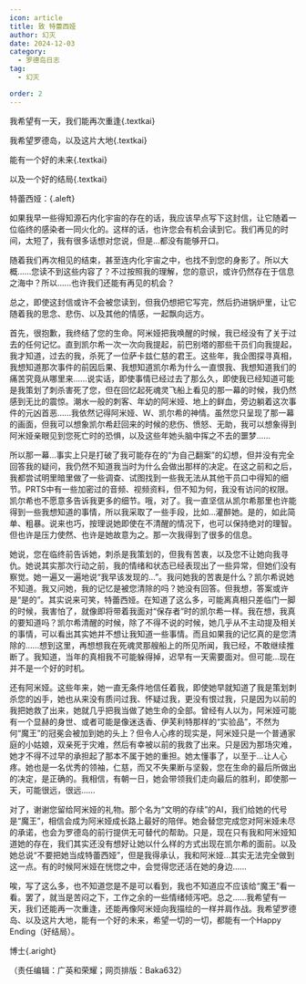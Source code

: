```yaml
---
icon: article
title: 致 特蕾西娅
author: 幻灭
date: 2024-12-03
category:
  - 罗德岛日志
tag:
  - 幻灭

order: 2
---
```


我希望有一天，我们能再次重逢{.textkai}

我希望罗德岛，以及这片大地{.textkai}

能有一个好的未来{.textkai}

以及一个好的结局{.textkai}

<!-- more -->

特蕾西娅：{.aleft}

如果我早一些得知源石内化宇宙的存在的话，我应该早点写下这封信，让它随着一位临终的感染者一同火化的。这样的话，也许您会有机会读到它。我们再见的时间，太短了，我有很多话想对您说，但是...都没有能够开口。

随着我们再次相见的结束，甚至连内化宇宙之中，也找不到您的身影了。所以大概……您读不到这些内容了？不过按照我的理解，您的意识，或许仍然存在于信息之海中？所以......也许我们还能有再见的机会？

总之，即使这封信或许不会被您读到，但我仍想把它写完，然后扔进锅炉里，让它随着我的思念、悲伤、以及其他的情感，一起飘向远方。

首先，很抱歉，我终结了您的生命。阿米娅把我唤醒的时候，我已经没有了关于过去的任何记忆。直到凯尔希一次一次向我提起，前巴别塔的那些干员们向我提起，我才知道，过去的我，杀死了一位萨卡兹仁慈的君王。这些年，我企图探寻真相，我想知道那次事件的前因后果、我想知道凯尔希为什么一直恨我、我想知道我们的痛苦究竟从哪里来......说实话，即使事情已经过去了那么久，即使我已经知道可能是我策划了刺杀害死了您，但在回忆起死魂灵飞船上看见的那一幕的时候，我仍然感到无比的震惊。潮水一般的刺客、年幼的阿米娅、地上的鲜血，旁边躺着这次事件的元凶首恶......我依然记得阿米娅、W、凯尔希的神情。虽然您只呈现了那一幕的画面，但我可以想象凯尔希赶回来的时候的悲伤、愤怒、无助，我可以想象得到阿米娅亲眼见到您死亡时的恐惧，以及这些年她头脑中挥之不去的噩梦......

所以那一幕...事实上只是打破了我可能存在的“为自己翻案”的幻想，但并没有完全回答我的疑问，我仍然不知道我当时为什么会做出那样的决定。在这之前和之后，我都尝试明里暗里做了一些调查、试图找到一些我无法从其他干员口中得知的细节。PRTS中有一些加密过的音频、视频资料，但不知为何，我没有访问的权限。凯尔希也不愿意多告诉我更多的细节。哦，对了。我一直坚信从凯尔希那里也许能得到一些我想知道的事情，所以我采取了一些手段，比如...灌醉她。是的，如此简单、粗暴。说来也巧，按理说她即使在不清醒的情况下，也可以保持绝对的理智。但也许是压力使然、也许是她故意为之。那一次我得到了很多的信息。

她说，您在临终前告诉她，刺杀是我策划的，但我有苦衷，以及您不让她向我寻仇。她说其实那次行动之前，我的情绪和状态已经表现出了一些异常，但她们没有察觉。她一遍又一遍地说“我早该发现的...”。我问她我的苦衷是什么？凯尔希说她不知道。我又问她，我的记忆是被您清除的吗？她没有回答。但我想，答案或许是“是的”。其实说来可笑，特蕾西娅。在知道了这么多，可能离真相只差临门一脚的时候，我害怕了，就像即将带着我面对“保存者”时的凯尔希一样。我在想，我真的要知道吗？凯尔希清醒的时候，除了不得不说的时候，她几乎从不主动提及相关的事情，可以看出其实她并不想让我知道一些事情。而且如果我的记忆真的是您清除的......想到这里，再想想我在死魂灵那艘船上的所见所闻，我已经，不敢继续推断了。我知道，当年的真相我不可能躲得掉，迟早有一天需要面对。但可能...现在并不是一个好的时机。

还有阿米娅。这些年来，她一直无条件地信任着我，即使她早就知道了我是策划刺杀您的凶手，她也从来没有质问过我、怀疑过我，更没有恨过我，只是因为以前的我把她救了出来，她就几乎把我当做了她生命的全部。曾经有人以为，阿米娅可能有一个显赫的身世、或者可能是像迷迭香、伊芙利特那样的“实验品”，不然为何“魔王”的冠冕会被加到她的头上？但令人心疼的现实是，阿米娅只是一个普通家庭的小姑娘，双亲死于灾难，然后有幸被以前的我救了出来。只是因为那场灾难，她才不得不过早的承担起了那本不属于她的重担。她太懂事了，以至于...让人心疼。她也是一名优秀的领袖，仁慈，而又不失果断与坚毅，您在生命的最后所做出的决定，是正确的。我相信，有朝一日，她会带领我们走向最后的胜利，即使那一天，可能很远，很远......

对了，谢谢您留给阿米娅的礼物。那个名为“文明的存续”的AI，我们给她的代号是“魔王”，相信会成为阿米娅成长路上最好的陪伴。她会替您完成您对阿米娅未尽的承诺，也会为罗德岛的前行提供无可替代的帮助。只是，现在只有我和阿米娅知道她的存在，我们其实还没有想好让她以什么样的方式出现在凯尔希的面前。以及她总说“不要把她当成特蕾西娅”，但是我得承认，我和阿米娅...其实无法完全做到这一点。有的时候阿米娅在恍惚之中，会觉得您还活在她的身边......

唉，写了这么多，也不知道您是不是可以看到，我也不知道应不应该给“魔王”看一看。罢了，就当是苦闷之下，工作之余的一些情绪倾泻吧。总之......我希望有一天，我们还能再一次重逢，还能再像阿米娅向我描绘的一样并肩作战。我希望罗德岛、以及这片大地，能有一个好的未来，希望一切的一切，都能有一个Happy Ending（好结局）。

博士{.aright}

<eod class="eod-aright" />

（责任编辑：广英和荣耀；网页排版：Baka632）

<FakeAds />